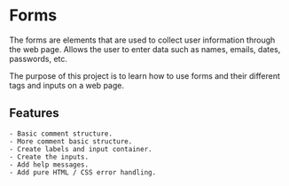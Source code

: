 # Forms

The forms are elements that are used to collect user information through the web page. Allows the user to enter data such as names, emails, dates, passwords, etc.

The purpose of this project is to learn how to use forms and their different tags and inputs on a web page.

## Features

    - Basic comment structure.
    - More comment basic structure.
    - Create labels and input container.
    - Create the inputs.
    - Add help messages.
    - Add pure HTML / CSS error handling.
